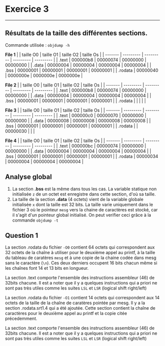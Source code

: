 # Exercice 3

---

## **Résultats de la taille des différentes sections.**
Commande utilisée : `objdump -h`


**File 1**
|         | taille O0 | taille O1 | taille O2 | taille Os |
| ------- | --------- | --------- | --------- | --------- |
| .text   | 000000b8  | 00000074  | 00000000  | 00000000  |
| .data   | 00000004  | 00000004  | 00000004  | 00000004  |
| .bss    | 00000001  | 00000001  | 00000001  | 00000001  |
| .rodata | 00000040  | 0000000e  | 0000000e  | 0000000e  |

**File 2**
|         | taille O0 | taille O1 | taille O2 | taille Os |
| ------- | --------- | --------- | --------- | --------- |
| .text   | 000000b8  | 00000074  | 00000000  | 00000000  |
| .data   | 00000004  | 00000004  | 00000004  | 00000004  |
| .bss    | 00000001  | 00000001  | 00000001  | 00000001  |
| .rodata |           |           |           |           |

**File 3**
|         | taille O0 | taille O1 | taille O2 | taille Os |
| ------- | --------- | --------- | --------- | --------- |
| .text   | 000000c0  | 00000070  | 00000000  | 00000000  |
| .data   | 00000008  | 00000008  | 00000008  | 00000008  |
| .bss    | 00000001  | 00000001  | 00000001  | 00000001  |
| .rodata |           | 00000030  |           |           |

**File 4**
|         | taille O0 | taille O1 | taille O2 | taille Os |
| ------- | --------- | --------- | --------- | --------- |
| .text   | 000000bc  | 00000074  | 00000000  | 00000000  |
| .data   | 00000004  | 00000004  | 00000004  | 00000004  |
| .bss    | 00000001  | 00000001  | 00000001  | 00000001  |
| .rodata | 00000034  | 00000004  | 00000004  | 00000004  |

## **Analyse global**

1. La section **.bss** est la même dans tous les cas. La variable statique non initialisée `z` de un octet est enregistre dans cette section, d'où sa taille.
2. La taille de la section **.data** (4 octets) vient de la variable globale initialisée `x` dont la taille est 32 bits. La taille varie uniquement dans le fichier 3 où le pointeur `mesg` vers la chaine de caractères est stocké, car il s'agit d'un pointeur global initialisé. On peut verifier ceci grâce à la commande `objdump -t`

## **Question 1**
La section .rodata du fichier `-O0` contient 64 octets qui correspondent aux 32 octets de la chaîne à utiliser pour le deuxième appel au printf, à la taille du tableau de caratères `mesg` et à une copie de la chaine codée dans mesg sans le caractère (`\n`). Ces deux derniers occupent 16 bits chacun même si les chaînes font 14 et 13 bits en longueur.

La section .text comporte l'ensemble des instructions assembleur (46) de 32bits chacune. Il est a noter que il y a quelques instructions qui a priori ne sont pas très utiles comme les suites `LSL` et `LSR` (logical shift right/left)

La section .rodata du fichier `-O1` contient 14 octets qui correspondent aux 14 octets de la taille de la chaîne de caratères pointée par mesg. Il y a la section .rodata.srt1.4 qui a été ajoutée. Cette section contient la chaîne de caractères pour le deuxième appel au printf et la copie citée précedemment. 

La section .text comporte l'ensemble des instructions assembleur (46) de 32bits chacune. Il est a noter que il y a quelques instructions qui a priori ne sont pas très utiles comme les suites `LSL` et `LSR` (logical shift right/left)

